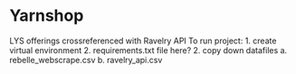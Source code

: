 # Yarnshop
LYS offerings crossreferenced with Ravelry API
To run project:
    1. create virtual environment
    2. requirements.txt file here?
    2. copy down datafiles
        a. rebelle_webscrape.csv
        b. ravelry_api.csv
